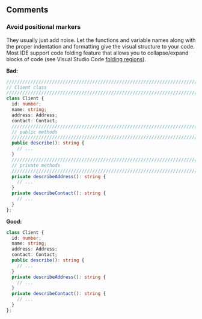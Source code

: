 ## Comments

### Avoid positional markers

They usually just add noise. Let the functions and variable names along with the proper indentation and formatting give the visual structure to your code.  
Most IDE support code folding feature that allows you to collapse/expand blocks of code \(see Visual Studio Code [folding regions](https://code.visualstudio.com/updates/v1_17#_folding-regions)\).

**Bad:**

```ts
////////////////////////////////////////////////////////////////////////////////
// Client class
////////////////////////////////////////////////////////////////////////////////
class Client {
  id: number;
  name: string;
  address: Address;
  contact: Contact;
  ////////////////////////////////////////////////////////////////////////////////
  // public methods
  ////////////////////////////////////////////////////////////////////////////////
  public describe(): string {
    // ...
  }
  ////////////////////////////////////////////////////////////////////////////////
  // private methods
  ////////////////////////////////////////////////////////////////////////////////
  private describeAddress(): string {
    // ...
  }
  private describeContact(): string {
    // ...
  }
};
```

**Good:**

```ts
class Client {
  id: number;
  name: string;
  address: Address;
  contact: Contact;
  public describe(): string {
    // ...
  }
  private describeAddress(): string {
    // ...
  }
  private describeContact(): string {
    // ...
  }
};
```

